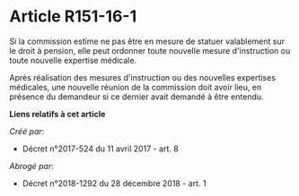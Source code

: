 # Article R151-16-1

Si la commission estime ne pas être en mesure de statuer valablement sur le droit à pension, elle peut ordonner toute
nouvelle mesure d'instruction ou toute nouvelle expertise médicale.

Après réalisation des mesures d'instruction ou des nouvelles expertises médicales, une nouvelle réunion de la commission doit
avoir lieu, en présence du demandeur si ce dernier avait demandé à être entendu.

**Liens relatifs à cet article**

_Créé par_:

  - Décret n°2017-524 du 11 avril 2017 - art. 8

_Abrogé par_:

  - Décret n°2018-1292 du 28 décembre 2018 - art. 1
